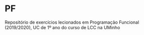 # PF

Repositório de exercícios lecionados em Programação Funcional (2019/2020), UC de 1º ano do curso de LCC na UMinho
